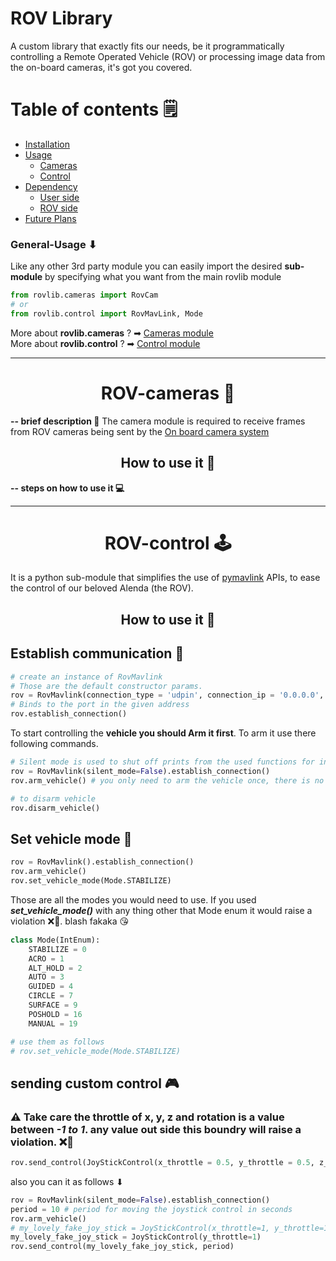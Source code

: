 # ROV Library

A custom library that exactly fits our needs, be it programmatically controlling a Remote Operated Vehicle (ROV) or processing image data from the on-board cameras, it's got you covered.

# Table of contents 🗒

- [Installation](#installation)
- [Usage](#general)
  - [Cameras](#cameras)
  - [Control](#control)
- [Dependency](#dependency)
  - [User side](#)
  - [ROV side](#)
- [Future Plans](#)

<a id='general'></a>

### General-Usage ⬇

Like any other 3rd party module you can easily import the desired **sub-module** by specifying what you want from the main rovlib module

```python
from rovlib.cameras import RovCam
# or
from rovlib.control import RovMavLink, Mode
```

More about **rovlib.cameras** ? ➡ [Cameras module](#cameras)
</br>
More about **rovlib.control** ? ➡ [Control module](#control)

---

<a id='cameras'></a>

<h1 align="center"> ROV-cameras 🎥 </h1>

**-- brief description 📝**
The camera module is required to receive frames from ROV cameras being sent by the [On board camera system](https://github.com/RobEn-AAST/ROV-camsys)

<h2 align="center"> How to use it 🔧 </h2>

**-- steps on how to use it 💻**

---

<a id='control'></a>

<h1 align="center"> ROV-control 🕹 </h1>

It is a python sub-module that simplifies the use of [pymavlink](https://mavlink.io/en/mavgen_python/) APIs, to ease the control of our beloved Alenda (the ROV).

<h2 align="center"> How to use it 🔧 </h2>

## Establish communication 🤝

```python
# create an instance of RovMavlink
# Those are the default constructor params.
rov = RovMavlink(connection_type = 'udpin', connection_ip = '0.0.0.0', connection_port = '14550', silent_mode = True)
# Binds to the port in the given address
rov.establish_connection()
```

To start controlling the **vehicle you should Arm it first**. To arm it use there following commands.

```python
# Silent mode is used to shut off prints from the used functions for instance - > 'vehicle Armed successfully'
rov = RovMavlink(silent_mode=False).establish_connection()
rov.arm_vehicle() # you only need to arm the vehicle once, there is no need to arm it every time you want to stablize it

# to disarm vehicle
rov.disarm_vehicle()
```

## Set vehicle mode 🎯

```python
rov = RovMavlink().establish_connection()
rov.arm_vehicle()
rov.set_vehicle_mode(Mode.STABILIZE)
```

Those are all the modes you would need to use. If you used **_set_vehicle_mode()_** with any thing other that Mode enum it would raise a violation ❌🔞. blash fakaka 😘

```python
class Mode(IntEnum):
    STABILIZE = 0
    ACRO = 1
    ALT_HOLD = 2
    AUTO = 3
    GUIDED = 4
    CIRCLE = 7
    SURFACE = 9
    POSHOLD = 16
    MANUAL = 19

# use them as follows
# rov.set_vehicle_mode(Mode.STABILIZE)

```

## sending custom control 🎮

### ⚠ Take care the throttle of x, y, z and rotation is a value between **_-1 to 1_**. any value out side this boundry will raise a violation. ❌🔞

```python
rov.send_control(JoyStickControl(x_throttle = 0.5, y_throttle = 0.5, z_throttle = 0, rotation_throttle = 1, delay = 0.1))
```

also you can it as follows ⬇

```python
rov = RovMavlink(silent_mode=False).establish_connection()
period = 10 # period for moving the joystick control in seconds
rov.arm_vehicle()
# my_lovely_fake_joy_stick = JoyStickControl(x_throttle=1, y_throttle=1) # name the param u want to add and give it a value between -1 to 1
my_lovely_fake_joy_stick = JoyStickControl(y_throttle=1)
rov.send_control(my_lovely_fake_joy_stick, period)
```
